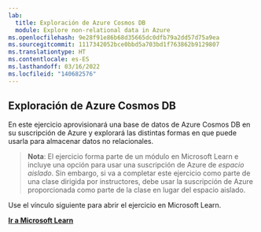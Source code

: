 ```yaml
---
lab:
  title: Exploración de Azure Cosmos DB
  module: Explore non-relational data in Azure
ms.openlocfilehash: 9e28f91e86b68d35665dc0dfb79a2dd57d75a9ea
ms.sourcegitcommit: 1117342052bce0bbd5a703bd1f763862b9129807
ms.translationtype: HT
ms.contentlocale: es-ES
ms.lasthandoff: 03/16/2022
ms.locfileid: "140682576"
---
```

## <a name="explore-azure-cosmos-db"></a>Exploración de Azure Cosmos DB

En este ejercicio aprovisionará una base de datos de Azure Cosmos DB en su suscripción de Azure y explorará las distintas formas en que puede usarla para almacenar datos no relacionales.

> **Nota**: El ejercicio forma parte de un módulo en Microsoft Learn e incluye una opción para usar una suscripción de Azure de *espacio aislado*. Sin embargo, si va a completar este ejercicio como parte de una clase dirigida por instructores, debe usar la suscripción de Azure proporcionada como parte de la clase en lugar del espacio aislado.

Use el vínculo siguiente para abrir el ejercicio en Microsoft Learn.

**[Ir a Microsoft Learn](https://docs.microsoft.com/learn/modules/explore-non-relational-data-stores-azure/4-exercise-explore-cosmos-db#create-a-cosmos-db-account)**
